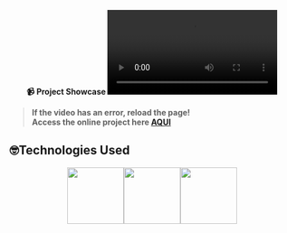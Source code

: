 <strong><div align="center">
📹 Project Showcase
<video src="https://github.com/LuckxSz/myTodo/assets/135531180/9b9ba905-ade7-4475-9430-34706043d38f">























</div>

> **If the video has an error, reload the page!**<br>
> Access the online project here **[AQUI](https://luckxsz.github.io/myTodo/)**

## 🤓Technologies Used
<p align="center">
  <img src="https://i.giphy.com/media/XAxylRMCdpbEWUAvr8/giphy.webp" width="100"><img src="https://i.giphy.com/media/fsEaZldNC8A1PJ3mwp/giphy.webp" width="100"><img src="https://media3.giphy.com/media/ln7z2eWriiQAllfVcn/200w.webp" width="100"></p>

